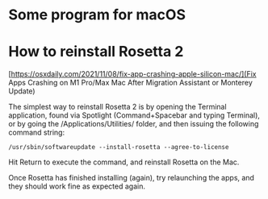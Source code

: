 # Some program for macOS

#  How to reinstall Rosetta 2

[https://osxdaily.com/2021/11/08/fix-app-crashing-apple-silicon-mac/](Fix Apps Crashing on M1 Pro/Max Mac After Migration Assistant or Monterey Update)

The simplest way to reinstall Rosetta 2 is by opening the Terminal application, found via Spotlight (Command+Spacebar and typing Terminal), or by going the /Applications/Utilities/ folder, and then issuing the following command string:

    /usr/sbin/softwareupdate --install-rosetta --agree-to-license

Hit Return to execute the command, and reinstall Rosetta on the Mac.

Once Rosetta has finished installing (again), try relaunching the apps, and they should work fine as expected again.

